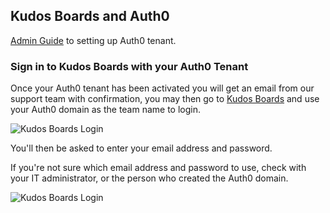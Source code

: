 ## Kudos Boards and Auth0

[Admin Guide](/boards/auth0/) to setting up Auth0 tenant. 

### Sign in to Kudos Boards with your Auth0 Tenant

Once your Auth0 tenant has been activated you will get an email from our support team with confirmation, you may then go to [Kudos Boards](https://kudosboards.com) and use your Auth0 domain as the team name to login.

![Kudos Boards Login](/assets/auth0/boards-login.png)


You'll then be asked to enter your email address and password.

If you're not sure which email address and password to use, check with your IT administrator, or the person who created the Auth0 domain.

![Kudos Boards Login](/assets/auth0/boards-login2.png)
